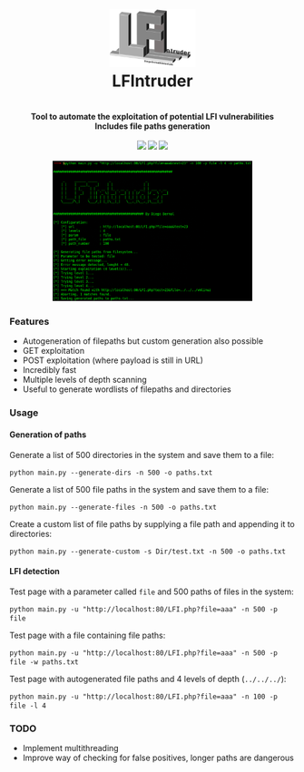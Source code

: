 <h1 align="center">
  <br>
  <img src="https://github.com/diego95root/LFIntruder/blob/master/images/Logo.png" alt="Logo" width="30%">
  <br>
  LFIntruder
  <br>
</h1>

<h4 align="center">
  <br>
  Tool to automate the exploitation of potential LFI vulnerabilities
  <br>
  Includes file paths generation
  <br>
  <br>
  <img src="https://img.shields.io/github/license/diego95root/LFIntruder.svg"/>
  <img src="https://img.shields.io/badge/Python-2.7-yellow.svg"/>
  <img src="https://img.shields.io/github/tag/diego95root/LFIntruder.svg">
  <br>
  <br>
  <img src="https://github.com/diego95root/LFIntruder/blob/master/images/initial.png" alt="Logo" width="70%">
  <br>
</h1>

### Features

- Autogeneration of filepaths but custom generation also possible
- GET exploitation
- POST exploitation (where payload is still in URL)
- Incredibly fast
- Multiple levels of depth scanning
- Useful to generate wordlists of filepaths and directories

### Usage

#### Generation of paths

Generate a list of 500 directories in the system and save them to a file:

```terminal
python main.py --generate-dirs -n 500 -o paths.txt
```

Generate a list of 500 file paths in the system and save them to a file:

```terminal
python main.py --generate-files -n 500 -o paths.txt
```

Create a custom list of file paths by supplying a file path and appending it to directories:

```terminal
python main.py --generate-custom -s Dir/test.txt -n 500 -o paths.txt
```

#### LFI detection

Test page with a parameter called ``file`` and 500 paths of files in the system:

```terminal
python main.py -u "http://localhost:80/LFI.php?file=aaa" -n 500 -p file
```

Test page with a file containing file paths:

```terminal
python main.py -u "http://localhost:80/LFI.php?file=aaa" -n 500 -p file -w paths.txt
```

Test page with autogenerated file paths and 4 levels of depth (``../../../``):

```terminal
python main.py -u "http://localhost:80/LFI.php?file=aaa" -n 100 -p file -l 4
```

### TODO

- Implement multithreading
- Improve way of checking for false positives, longer paths are dangerous
